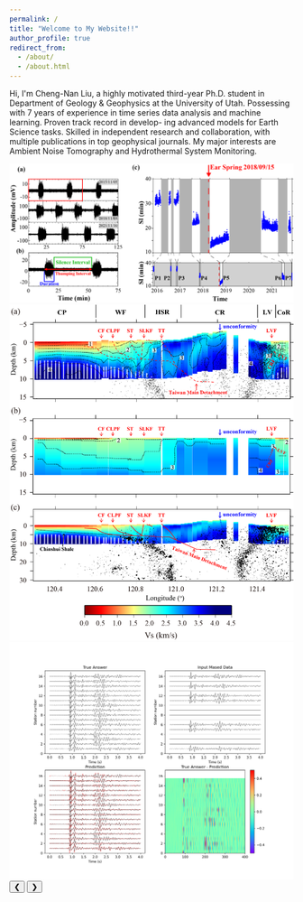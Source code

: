 ```yaml
---
permalink: /
title: "Welcome to My Website!!"
author_profile: true
redirect_from: 
  - /about/
  - /about.html
---
```

Hi, I'm Cheng-Nan Liu, a highly motivated third-year Ph.D. student in Department of Geology & Geophysics at the University of Utah. Possessing with 7 years of experience in time series data analysis and machine learning. Proven track record in develop- ing advanced models for Earth Science tasks. Skilled in independent research and collaboration, with multiple publications in top geophysical journals. My major interests are Ambient Noise Tomography and Hydrothermal System Monitoring.

<div class="slider">
    <div class="slides">
        <div class="slide"><img src="images/Figure_2_revise_final.png" alt="Photo 1"></div>
        <div class="slide"><img src="images/Figure_4_Vs_Final.png" alt="Photo 2"></div>
        <div class="slide"><img src="images/event_2024-02-29T04:14:50.280555Z.png" alt="Photo 3"></div>
        <!-- <div class="slide"><img src="assets/photo3.jpg" alt="Photo 3"></div> -->
        <!-- Add more slides as needed -->
    </div>
    <button class="prev" onclick="moveSlide(-1)">&#10094;</button>
    <button class="next" onclick="moveSlide(1)">&#10095;</button>
</div>